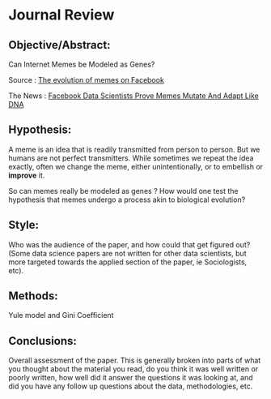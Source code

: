 # Journal Review

## Objective/Abstract: 

Can Internet Memes be Modeled as Genes?

Source : [The evolution of memes on Facebook](https://www.facebook.com/notes/facebook-data-science/the-evolution-of-memes-on-facebook/10151988334203859)

The News : [Facebook Data Scientists Prove Memes Mutate And Adapt Like DNA](http://techcrunch.com/2014/01/08/facebook-memes/)

## Hypothesis: 

A meme is an idea that is readily transmitted from person to person. But we humans are not perfect transmitters. While sometimes we repeat the idea exactly, often we change the meme, either unintentionally, or to embellish or **improve** it.

So can memes really be modeled as genes ? How would one test the hypothesis that memes undergo a process akin to biological evolution? 


## Style: 

Who was the audience of the paper, and how could that get figured out? (Some data science papers are not written for other data scientists, but more targeted towards the applied section of the paper, ie Sociologists, etc).

## Methods: 

Yule model and Gini Coefficient

## Conclusions: 

Overall assessment of the paper. This is generally broken into parts of what you thought about the material you read, do you think it was well written or poorly written, how well did it answer the questions it was looking at, and did you have any follow up questions about the data, methodologies, etc.